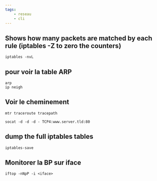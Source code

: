 ```yaml
---
tags:
    - reseau
    - cli
---
```


## Shows how many packets are matched by each rule (iptables -Z to zero the counters)
    iptables -nvL 

## pour voir la table ARP

    arp 
    ip neigh 

## Voir le cheminement
    mtr traceroute tracepath

    socat -d -d -d - TCP4:www.server.tld:80

## dump the full iptables tables

    iptables-save

## Monitorer la BP sur iface

    iftop -nNpP -i <iface>